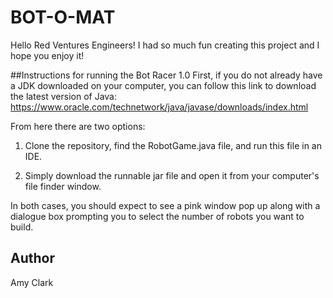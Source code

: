 # BOT-O-MAT
Hello Red Ventures Engineers! I had so much fun creating this project and I hope you enjoy it!

##Instructions for running the Bot Racer 1.0
First, if you do not already have a JDK downloaded on your computer, you can follow this link to 
download the latest version of Java: https://www.oracle.com/technetwork/java/javase/downloads/index.html

From here there are two options:

1. Clone the repository, find the RobotGame.java file, and run this file in an IDE. 
	
2. Simply download the runnable jar file and open it from your computer's file finder window. 

In both cases, you should expect to see a pink window pop up along with a dialogue box prompting you to 
select the number of robots you want to build. 


## Author 
Amy Clark

